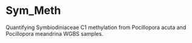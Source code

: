 # Sym_Meth

Quantifying Symbiodiniaceae C1 methylation from Pocillopora acuta and Pocillopora meandrina WGBS samples.
